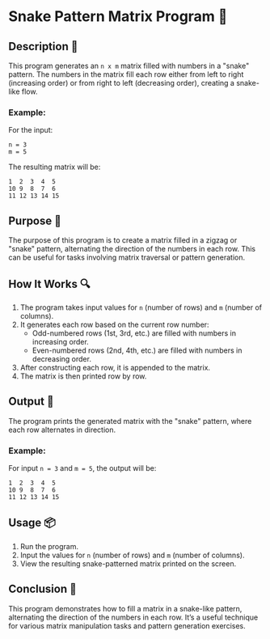 # Snake Pattern Matrix Program 🐍

## Description 📝

This program generates an `n x m` matrix filled with numbers in a "snake" pattern. The numbers in the matrix fill each row either from left to right (increasing order) or from right to left (decreasing order), creating a snake-like flow.

### Example:

For the input:

```
n = 3
m = 5
```

The resulting matrix will be:

```
1  2  3  4  5
10 9  8  7  6
11 12 13 14 15
```

## Purpose 🎯

The purpose of this program is to create a matrix filled in a zigzag or "snake" pattern, alternating the direction of the numbers in each row. This can be useful for tasks involving matrix traversal or pattern generation.

## How It Works 🔍

1. The program takes input values for `n` (number of rows) and `m` (number of columns).
2. It generates each row based on the current row number:
    - Odd-numbered rows (1st, 3rd, etc.) are filled with numbers in increasing order.
    - Even-numbered rows (2nd, 4th, etc.) are filled with numbers in decreasing order.
3. After constructing each row, it is appended to the matrix.
4. The matrix is then printed row by row.

## Output 📜

The program prints the generated matrix with the "snake" pattern, where each row alternates in direction.

### Example:

For input `n = 3` and `m = 5`, the output will be:

```
1  2  3  4  5
10 9  8  7  6
11 12 13 14 15
```

## Usage 📦

1. Run the program.
2. Input the values for `n` (number of rows) and `m` (number of columns).
3. View the resulting snake-patterned matrix printed on the screen.

## Conclusion 🚀

This program demonstrates how to fill a matrix in a snake-like pattern, alternating the direction of the numbers in each row. It’s a useful technique for various matrix manipulation tasks and pattern generation exercises.
